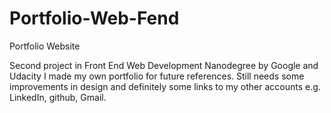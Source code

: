 # Portfolio-Web-Fend
Portfolio Website

Second project in Front End Web Development Nanodegree by Google and Udacity
I made my own portfolio for future references. Still needs some improvements in design and definitely some links to my other accounts e.g. LinkedIn, github, Gmail.
